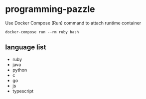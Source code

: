 # programming-pazzle

Use Docker Compose (Run) command to attach runtime container

```shell
docker-compose run --rm ruby bash
```

## language list

- ruby
- java
- python
- c
- go
- js
- typescript
